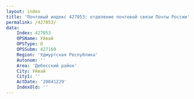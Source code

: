 ```yaml
---
layout: index
title: 'Почтовый индекс 427053: отделение почтовой связи Почты России'
permalink: /427053/
data:
    Index: 427053
    OPSName: Уйвай
    OPSType: О
    OPSSubm: 427169
    Region: 'Удмуртская Республика'
    Autonom: ''
    Area: 'Дебесский район'
    City: Уйвай
    City1: ''
    ActDate: '20041229'
    IndexOld: ''
---
```

